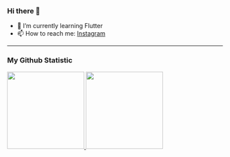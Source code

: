 ### Hi there 👋

- 🌱 I’m currently learning Flutter
- 📫 How to reach me: [Instagram](https://www.instagram.com/mrifandz/)
---
### My Github Statistic
<p align="left">
<a href="https://github.com/MuhammadRifan">
  <img height="180em" src="https://github-readme-stats-eight-theta.vercel.app/api?username=MuhammadRifan&show_icons=true&theme=algolia&include_all_commits=true&count_private=true"/>
  <img height="180em" src="https://github-readme-stats-eight-theta.vercel.app/api/top-langs/?username=MuhammadRifan&layout=compact&langs_count=8&theme=algolia"/>
</a>
</p>

<!--
**MuhammadRifan/MuhammadRifan** is a ✨ _special_ ✨ repository because its `README.md` (this file) appears on your GitHub profile.

Here are some ideas to get you started:

- 🔭 I’m currently working on ...
- 👯 I’m looking to collaborate on ...
- 🤔 I’m looking for help with ...
- 💬 Ask me about ...
- 📫 How to reach me: ...
- 😄 Pronouns: ...
- ⚡ Fun fact: ...
-->
